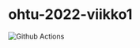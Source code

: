# ohtu-2022-viikko1
![Github Actions](https://github.com/kerkkanen/ohtu-2022-viikko1/workflows/CI/badge.svg)
